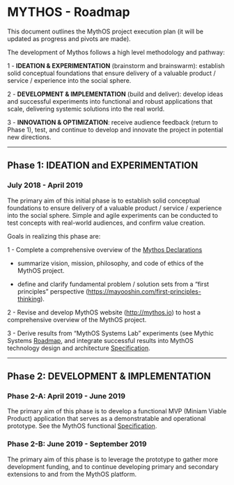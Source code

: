 # MYTHOS - Roadmap

This document outlines the MythOS project execution plan (it will be updated as progress and pivots are made).

The development of Mythos follows a high level methodology and pathway:

1 - **IDEATION & EXPERIMENTATION** (brainstorm and brainswarm): establish solid conceptual foundations that ensure delivery of a valuable product / service / experience into the social sphere.

2 - **DEVELOPMENT & IMPLEMENTATION** (build and deliver): develop ideas and successful experiments into functional and robust applications that scale, delivering systemic solutions into the real world.

3 - **INNOVATION & OPTIMIZATION**: receive audience feedback (return to Phase 1), test, and continue to develop and innovate the project in potential new directions.

---

## Phase 1: IDEATION and EXPERIMENTATION
### July 2018 - April 2019

The primary aim of this initial phase is to establish solid conceptual foundations to ensure delivery of a valuable product / service / experience into the social sphere.  Simple and agile experiments can be conducted to test concepts with real-world audiences, and confirm value creation.   

Goals in realizing this phase are:

1 - Complete a comprehensive overview of the [Mythos Declarations](Declarations.md)

   - summarize vision, mission, philosophy, and code of ethics of the MythOS project. 

   - define and clarify fundamental problem / solution sets from a “first principles” perspective (https://mayooshin.com/first-principles-thinking).


2 - Revise and develop MythOS website (http://mythos.io) to host a comprehensive overview of the MythOS project.

3 - Derive results from “MythOS Systems Lab” experiments (see Mythic Systems [Roadmap](https://github.com/MythicSystems/Documents/blob/master/Roadmap.md), and integrate successful results into MythOS technology design and architecture [Specification](Specification.md).

---

## Phase 2: DEVELOPMENT & IMPLEMENTATION

### Phase 2-A: April 2019 - June 2019

The primary aim of this phase is to develop a functional MVP (Miniam Viable Product) application that serves as a demonstratable and operational prototype.  See the MythOS functional [Specification](Specification.md).

### Phase 2-B: June 2019 - September 2019

The primary aim of this phase is to leverage the prototype to gather more development funding, and to continue developing primary and secondary extensions to and from the MythOS platform.  
